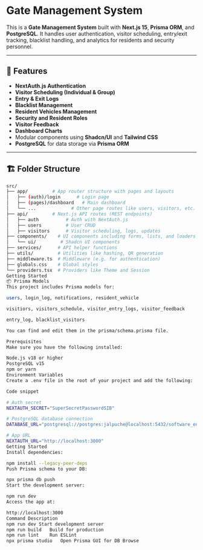 # Gate Management System

This is a **Gate Management System** built with **Next.js 15**, **Prisma ORM**, and **PostgreSQL**. It handles user authentication, visitor scheduling, entry/exit tracking, blacklist handling, and analytics for residents and security personnel.

---

## 🚀 Features

- **NextAuth.js Authentication**
- **Visitor Scheduling (Individual & Group)**
- **Entry & Exit Logs**
- **Blacklist Management**
- **Resident Vehicles Management**
- **Security and Resident Roles**
- **Visitor Feedback**
- **Dashboard Charts**
- Modular components using **Shadcn/UI** and **Tailwind CSS**
- **PostgreSQL** for data storage via **Prisma ORM**

---

## 🏗️ Folder Structure

```bash
src/
├── app/         # App router structure with pages and layouts
│   ├── (auth)/login      # Login page
│   ├── (pages)/dashboard   # Main dashboard
│   └── ...             # Other page routes like users, visitors, etc.
├── api/         # Next.js API routes (REST endpoints)
│   ├── auth          # Auth with NextAuth.js
│   ├── users         # User CRUD
│   ├── visitors      # Visitor scheduling, logs, updates
├── components/    # UI components including forms, lists, and loaders
│   └── ui/         # Shadcn UI components
├── services/      # API helper functions
├── utils/         # Utilities like hashing, QR generation
├── middleware.ts  # Middleware (e.g. for authentication)
├── globals.css    # Global styles
└── providers.tsx  # Providers like Theme and Session
Getting Started
📦 Prisma Models
This project includes Prisma models for:

users, login_log, notifications, resident_vehicle

visitiors, visitors_schedule, visitor_entry_logs, visitor_feedback

entry_log, blacklist_visitors

You can find and edit them in the prisma/schema.prisma file.

Prerequisites
Make sure you have the following installed:

Node.js v18 or higher
PostgreSQL v15
npm or yarn
Environment Variables
Create a .env file in the root of your project and add the following:

Code snippet

# Auth secret
NEXTAUTH_SECRET="SuperSecretPasswordSIB"

# PostgreSQL database connection
DATABASE_URL="postgresql://postgres:jalpuche@localhost:5432/software_engineering?schema=public&connection_limit=1"

# App URL
NEXTAUTH_URL="http://localhost:3000"
Getting Started
Install dependencies:

npm install --legacy-peer-deps
Push Prisma schema to your DB:

npx prisma db push
Start the development server:

npm run dev
Access the app at:

http://localhost:3000
Command	Description
npm run dev	Start development server
npm run build	Build for production
npm run lint	Run ESLint
npx prisma studio	Open Prisma GUI for DB Browse
```

